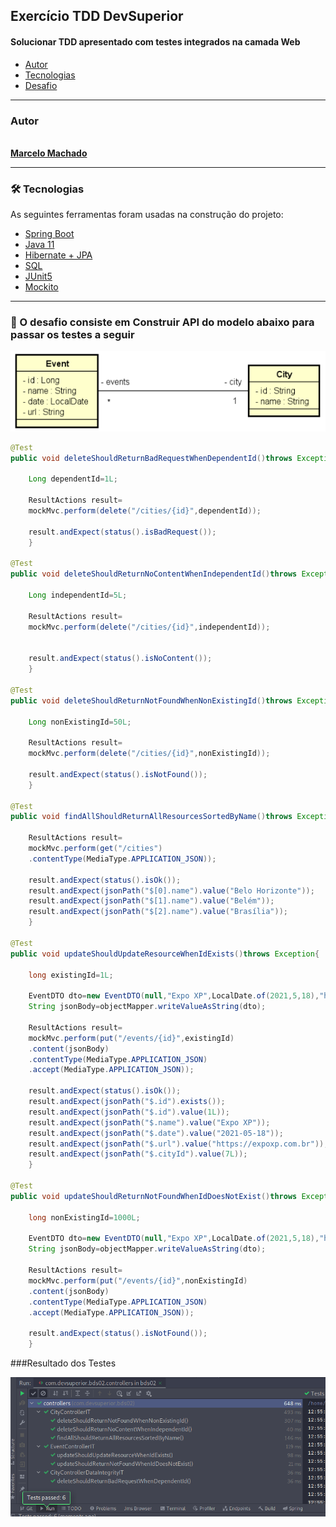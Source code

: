 ## Exercício TDD DevSuperior

<h4 align="left">
 Solucionar TDD apresentado com testes integrados na camada Web
</h4>

<!--ts-->

* [Autor](#autor)
* [Tecnologias](#tecnologias)
* [Desafio](#desafio)

---

### Autor

<a href="https://www.linkedin.com/in/marcelomachado1987/">
 <img style="border-radius: 50%;" src="https://media-exp1.licdn.com/dms/image/C4E03AQEwV54JjLc-9g/profile-displayphoto-shrink_800_800/0/1621682542460?e=1626912000&v=beta&t=Ctis1Z8wFBsNtnuMhTXGp7cXWA12JyY5t9KF9rfQf58" width="100px;" alt=""/>
 <br />
<b>Marcelo Machado</b></a>
 <br />

---

### 🛠 Tecnologias

As seguintes ferramentas foram usadas na construção do projeto:

- [Spring Boot](https://spring.io/projects)
- [Java 11](https://docs.oracle.com/en/java/javase/11/)
- [Hibernate + JPA](https://hibernate.org/)
- [SQL]()
- [JUnit5](https://junit.org/junit5/)
- [Mockito](https://site.mockito.org/)

---

### 🎲 O desafio consiste em Construir API  do modelo abaixo para passar os testes a seguir

<img src= "img/modelo.png" />

```Java
@Test
public void deleteShouldReturnBadRequestWhenDependentId()throws Exception{

    Long dependentId=1L;

    ResultActions result=
    mockMvc.perform(delete("/cities/{id}",dependentId));

    result.andExpect(status().isBadRequest());
    }

@Test
public void deleteShouldReturnNoContentWhenIndependentId()throws Exception{

    Long independentId=5L;

    ResultActions result=
    mockMvc.perform(delete("/cities/{id}",independentId));


    result.andExpect(status().isNoContent());
    }

@Test
public void deleteShouldReturnNotFoundWhenNonExistingId()throws Exception{

    Long nonExistingId=50L;

    ResultActions result=
    mockMvc.perform(delete("/cities/{id}",nonExistingId));

    result.andExpect(status().isNotFound());
    }

@Test
public void findAllShouldReturnAllResourcesSortedByName()throws Exception{

    ResultActions result=
    mockMvc.perform(get("/cities")
    .contentType(MediaType.APPLICATION_JSON));

    result.andExpect(status().isOk());
    result.andExpect(jsonPath("$[0].name").value("Belo Horizonte"));
    result.andExpect(jsonPath("$[1].name").value("Belém"));
    result.andExpect(jsonPath("$[2].name").value("Brasília"));
    }

@Test
public void updateShouldUpdateResourceWhenIdExists()throws Exception{

    long existingId=1L;

    EventDTO dto=new EventDTO(null,"Expo XP",LocalDate.of(2021,5,18),"https://expoxp.com.br",7L);
    String jsonBody=objectMapper.writeValueAsString(dto);

    ResultActions result=
    mockMvc.perform(put("/events/{id}",existingId)
    .content(jsonBody)
    .contentType(MediaType.APPLICATION_JSON)
    .accept(MediaType.APPLICATION_JSON));

    result.andExpect(status().isOk());
    result.andExpect(jsonPath("$.id").exists());
    result.andExpect(jsonPath("$.id").value(1L));
    result.andExpect(jsonPath("$.name").value("Expo XP"));
    result.andExpect(jsonPath("$.date").value("2021-05-18"));
    result.andExpect(jsonPath("$.url").value("https://expoxp.com.br"));
    result.andExpect(jsonPath("$.cityId").value(7L));
    }

@Test
public void updateShouldReturnNotFoundWhenIdDoesNotExist()throws Exception{

    long nonExistingId=1000L;

    EventDTO dto=new EventDTO(null,"Expo XP",LocalDate.of(2021,5,18),"https://expoxp.com.br",7L);
    String jsonBody=objectMapper.writeValueAsString(dto);

    ResultActions result=
    mockMvc.perform(put("/events/{id}",nonExistingId)
    .content(jsonBody)
    .contentType(MediaType.APPLICATION_JSON)
    .accept(MediaType.APPLICATION_JSON));

    result.andExpect(status().isNotFound());
    }

```

###Resultado dos Testes

<img src= "img/TestPassed.png" />